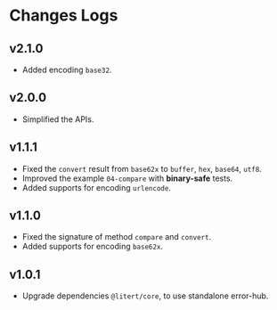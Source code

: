# Changes Logs

## v2.1.0

- Added encoding `base32`.

## v2.0.0

- Simplified the APIs.

## v1.1.1

- Fixed the `convert` result from `base62x` to `buffer`, `hex`, `base64`, `utf8`.
- Improved the example `04-compare` with **binary-safe** tests.
- Added supports for encoding `urlencode`.

## v1.1.0

- Fixed the signature of method `compare` and `convert`.
- Added supports for encoding `base62x`.

## v1.0.1

- Upgrade dependencies `@litert/core`, to use standalone error-hub.
